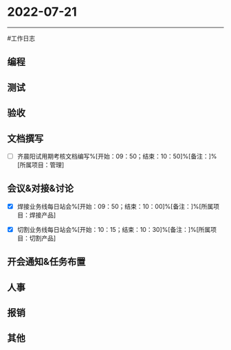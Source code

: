 # 2022-07-21 

---

#工作日志

## 编程



## 测试



## 验收 



## 文档撰写 
- [ ] 齐晨阳试用期考核文档编写%[开始：09：50；结束：10：50]%[备注：]%[所属项目：管理]


## 会议&对接&讨论
- [x] 焊接业务线每日站会%[开始：09：50；结束：10：00]%[备注：]%[所属项目：焊接产品]
- [x] 切割业务线每日站会%[开始：10：15；结束：10：30]%[备注：]%[所属项目：切割产品]


## 开会通知&任务布置



## 人事



## 报销



## 其他



